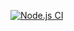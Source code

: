 [![Node.js CI](https://github.com/AmoMandy/price-plans/actions/workflows/node.js.yml/badge.svg)](https://github.com/AmoMandy/price-plans/actions/workflows/node.js.yml)

